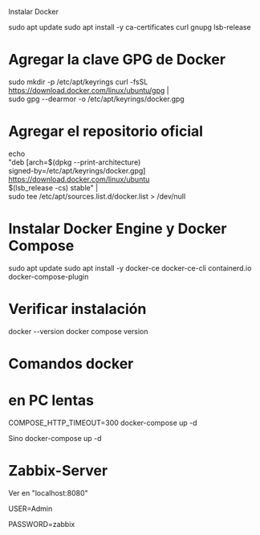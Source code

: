 Instalar Docker

sudo apt update
sudo apt install -y ca-certificates curl gnupg lsb-release

# Agregar la clave GPG de Docker
sudo mkdir -p /etc/apt/keyrings
curl -fsSL https://download.docker.com/linux/ubuntu/gpg | \
  sudo gpg --dearmor -o /etc/apt/keyrings/docker.gpg

# Agregar el repositorio oficial
echo \
  "deb [arch=$(dpkg --print-architecture) \
  signed-by=/etc/apt/keyrings/docker.gpg] \
  https://download.docker.com/linux/ubuntu \
  $(lsb_release -cs) stable" | \
  sudo tee /etc/apt/sources.list.d/docker.list > /dev/null

# Instalar Docker Engine y Docker Compose
sudo apt update
sudo apt install -y docker-ce docker-ce-cli containerd.io docker-compose-plugin

# Verificar instalación
docker --version
docker compose version



# Comandos docker 

# en PC lentas 

COMPOSE_HTTP_TIMEOUT=300 docker-compose up -d


Sino docker-compose up -d


# Zabbix-Server

Ver en "localhost:8080"

USER=Admin

PASSWORD=zabbix




